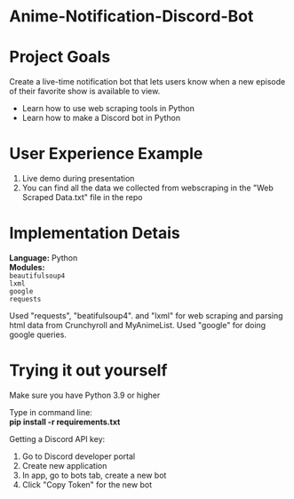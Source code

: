 # Anime-Notification-Discord-Bot

# Project Goals
Create a live-time notification bot that lets users know when a new episode of their favorite show is available to view.
- Learn how to use web scraping tools in Python
- Learn how to make a Discord bot in Python

# User Experience Example
1) Live demo during presentation
2) You can find all the data we collected from webscraping in the "Web Scraped Data.txt" file in the repo

# Implementation Detais

**Language:** Python\
**Modules:**\
`beautifulsoup4`\
`lxml`\
`google`\
`requests`

Used "requests", "beatifulsoup4". and "lxml" for web scraping and parsing html data from Crunchyroll and MyAnimeList. Used "google" for doing google queries.

# Trying it out yourself
Make sure you have Python 3.9 or higher

Type in command line:\
**pip install -r requirements.txt**

Getting a Discord API key:
1) Go to Discord developer portal
2) Create new application
3) In app, go to bots tab, create a new bot
4) Click "Copy Token" for the new bot
